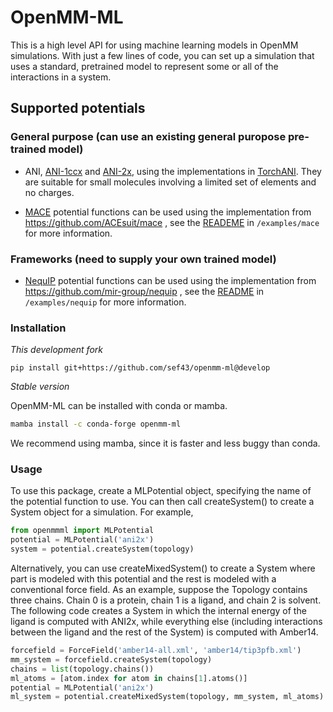 # OpenMM-ML

This is a high level API for using machine learning models in OpenMM simulations.  With just a few lines of code, you
can set up a simulation that uses a standard, pretrained model to represent some or all of the interactions in a system.


## Supported potentials

### General purpose (can use an existing general puropose pre-trained model)
- ANI, [ANI-1ccx](https://www.nature.com/articles/s41467-019-10827-4) and [ANI-2x](https://pubs.acs.org/doi/full/10.1021/acs.jctc.0c00121), using the implementations in [TorchANI](https://github.com/aiqm/torchani).  They are suitable for small molecules involving a limited set of elements and no charges.  

- [MACE](https://openreview.net/forum?id=YPpSngE-ZU) potential functions can be used using the implementation from https://github.com/ACEsuit/mace , see the [READEME](examples/mace/README.md) in `/examples/mace` for more information.

### Frameworks (need to supply your own trained model)
- [NequIP](https://www.nature.com/articles/s41467-022-29939-5) potential functions can be used using the implementation from https://github.com/mir-group/nequip , see the [README](examples/nequip/README.md) in `/examples/nequip` for more information.


### Installation
*This development fork*

```
pip install git+https://github.com/sef43/openmm-ml@develop
```

*Stable version*

OpenMM-ML can be installed with conda or mamba.

```bash
mamba install -c conda-forge openmm-ml
```

We recommend using mamba, since it is faster and less buggy than conda.

### Usage

To use this package, create a MLPotential object, specifying the name of the potential function to use.  You can then
call createSystem() to create a System object  for a simulation.  For example,

```python
from openmmml import MLPotential
potential = MLPotential('ani2x')
system = potential.createSystem(topology)
```

Alternatively, you can use createMixedSystem() to create a System where part is modeled with this potential and the rest
is modeled with a conventional force field.  As an example, suppose the Topology contains three chains.  Chain 0 is a
protein, chain 1 is a ligand, and chain 2 is solvent.  The following code creates a System in which the internal energy
of the ligand is computed with ANI2x, while everything else (including interactions between the ligand and the rest of
the System) is computed with Amber14.

```python
forcefield = ForceField('amber14-all.xml', 'amber14/tip3pfb.xml')
mm_system = forcefield.createSystem(topology)
chains = list(topology.chains())
ml_atoms = [atom.index for atom in chains[1].atoms()]
potential = MLPotential('ani2x')
ml_system = potential.createMixedSystem(topology, mm_system, ml_atoms)
```
